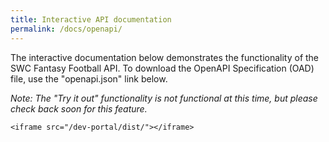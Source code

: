 ```yaml
---
title: Interactive API documentation
permalink: /docs/openapi/
---
```

The interactive documentation below demonstrates the functionality of the SWC Fantasy Football API. To download the OpenAPI Specification (OAD) file, use the "openapi.json" link below.

_Note: The "Try it out" functionality is not functional at this time, but please check back soon for this feature._

<div class="intrinsic-container">

	<iframe src="/dev-portal/dist/"></iframe>

</div>
